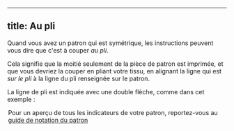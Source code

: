 ***

## title: Au pli

Quand vous avez un patron qui est symétrique, les instructions peuvent vous dire que c'est à couper *au pli*.

Cela signifie que la moitié seulement de la pièce de patron est imprimée, et que vous devriez la couper en pliant votre tissu, en alignant la ligne qui est *sur le pli* à la ligne du pli renseignée sur le patron.

La ligne de pli est indiquée avec une double flèche, comme dans cet exemple :

<Legend part="cutonfold" caption="A cut-on-fold indicator" >

<Tip>

Pour un aperçu de tous les indicateurs de votre patron, reportez-vous au [guide de notation du patron][1]

</Tip>

[1]: /docs/various/notation/

